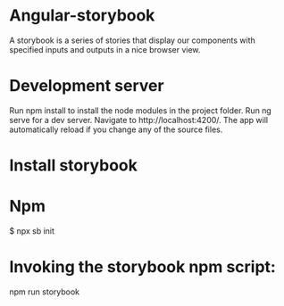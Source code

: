 # Angular-storybook
A storybook is a series of stories that display our components with specified inputs and outputs in a nice browser view.

# Development server

Run npm install to install the node modules in the project folder.
Run ng serve for a dev server. Navigate to http://localhost:4200/. The app will automatically reload if you change any of the source files.

# Install storybook
# Npm
$ npx sb init

# Invoking the storybook npm script:
npm run storybook
